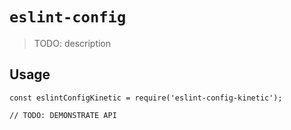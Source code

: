 # `eslint-config`

> TODO: description

## Usage

```
const eslintConfigKinetic = require('eslint-config-kinetic');

// TODO: DEMONSTRATE API
```
